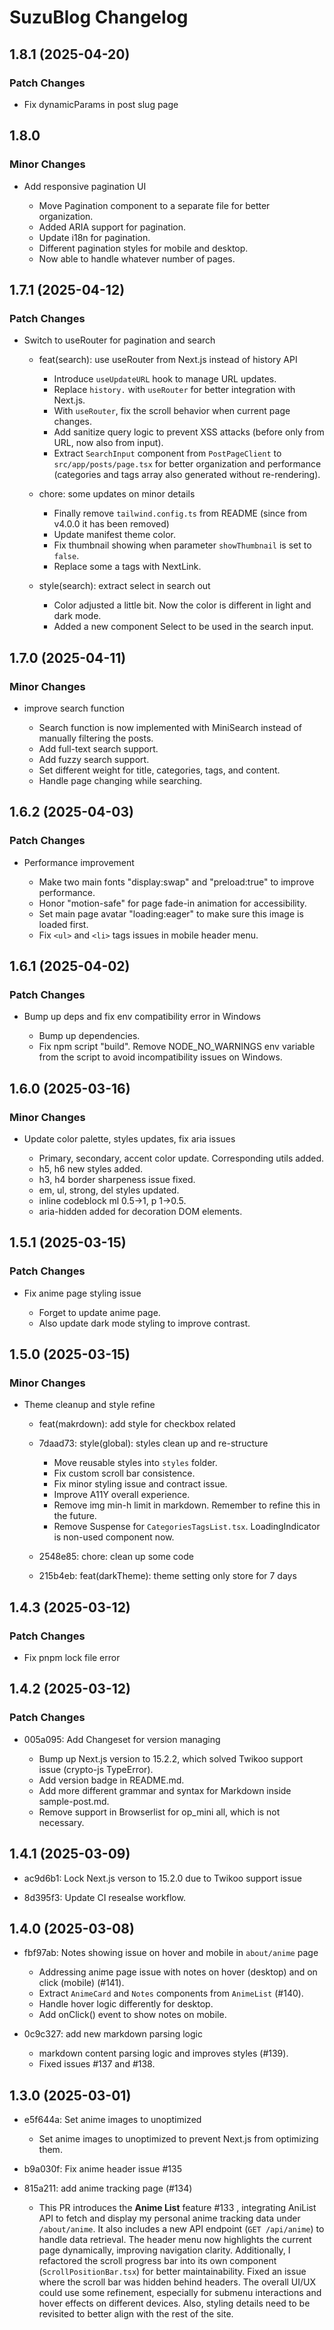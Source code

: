 # SuzuBlog Changelog

## 1.8.1 (2025-04-20)

### Patch Changes

- Fix dynamicParams in post slug page

## 1.8.0

### Minor Changes

- Add responsive pagination UI

  - Move Pagination component to a separate file for better organization.
  - Added ARIA support for pagination.
  - Update i18n for pagination.
  - Different pagination styles for mobile and desktop.
  - Now able to handle whatever number of pages.

## 1.7.1 (2025-04-12)

### Patch Changes

- Switch to useRouter for pagination and search

  - feat(search): use useRouter from Next.js instead of history API

    - Introduce `useUpdateURL` hook to manage URL updates.
    - Replace `history.` with `useRouter` for better integration with Next.js.
    - With `useRouter`, fix the scroll behavior when current page changes.
    - Add sanitize query logic to prevent XSS attacks (before only from URL, now also from input).
    - Extract `SearchInput` component from `PostPageClient` to `src/app/posts/page.tsx` for better organization and performance (categories and tags array also generated without re-rendering).

  - chore: some updates on minor details

    - Finally remove `tailwind.config.ts` from README (since from v4.0.0 it has been removed)
    - Update manifest theme color.
    - Fix thumbnail showing when parameter `showThumbnail` is set to `false`.
    - Replace some a tags with NextLink.

  - style(search): extract select in search out
    - Color adjusted a little bit. Now the color is different in light and dark mode.
    - Added a new component Select to be used in the search input.

## 1.7.0 (2025-04-11)

### Minor Changes

- improve search function

  - Search function is now implemented with MiniSearch instead of manually filtering the posts.
  - Add full-text search support.
  - Add fuzzy search support.
  - Set different weight for title, categories, tags, and content.
  - Handle page changing while searching.

## 1.6.2 (2025-04-03)

### Patch Changes

- Performance improvement

  - Make two main fonts "display:swap" and "preload:true" to improve performance.
  - Honor "motion-safe" for page fade-in animation for accessibility.
  - Set main page avatar "loading:eager" to make sure this image is loaded first.
  - Fix `<ul>` and `<li>` tags issues in mobile header menu.

## 1.6.1 (2025-04-02)

### Patch Changes

- Bump up deps and fix env compatibility error in Windows

  - Bump up dependencies.
  - Fix npm script "build". Remove NODE_NO_WARNINGS env variable from the script to avoid incompatibility issues on Windows.

## 1.6.0 (2025-03-16)

### Minor Changes

- Update color palette, styles updates, fix aria issues

  - Primary, secondary, accent color update. Corresponding utils added.
  - h5, h6 new styles added.
  - h3, h4 border sharpeness issue fixed.
  - em, ul, strong, del styles updated.
  - inline codeblock ml 0.5->1, p 1->0.5.
  - aria-hidden added for decoration DOM elements.

## 1.5.1 (2025-03-15)

### Patch Changes

- Fix anime page styling issue

  - Forget to update anime page.
  - Also update dark mode styling to improve contrast.

## 1.5.0 (2025-03-15)

### Minor Changes

- Theme cleanup and style refine

  - feat(makrdown): add style for checkbox related

  - 7daad73: style(global): styles clean up and re-structure

    - Move reusable styles into `styles` folder.
    - Fix custom scroll bar consistence.
    - Fix minor styling issue and contract issue.
    - Improve A11Y overall experience.
    - Remove img min-h limit in markdown. Remember to refine this in the future.
    - Remove Suspense for `CategoriesTagsList.tsx`. LoadingIndicator is non-used component now.

  - 2548e85: chore: clean up some code
  - 215b4eb: feat(darkTheme): theme setting only store for 7 days

## 1.4.3 (2025-03-12)

### Patch Changes

- Fix pnpm lock file error

## 1.4.2 (2025-03-12)

### Patch Changes

- 005a095: Add Changeset for version managing

  - Bump up Next.js version to 15.2.2, which solved Twikoo support issue (crypto-js TypeError).
  - Add version badge in README.md.
  - Add more different grammar and syntax for Markdown inside sample-post.md.
  - Remove support in Browserlist for op_mini all, which is not necessary.

## 1.4.1 (2025-03-09)

- ac9d6b1: Lock Next.js verson to 15.2.0 due to Twikoo support issue

- 8d395f3: Update CI resealse workflow.

## 1.4.0 (2025-03-08)

- fbf97ab: Notes showing issue on hover and mobile in `about/anime` page

  - Addressing anime page issue with notes on hover (desktop) and on click (mobile) (#141).
  - Extract `AnimeCard` and `Notes` components from `AnimeList` (#140).
  - Handle hover logic differently for desktop.
  - Add onClick() event to show notes on mobile.

- 0c9c327: add new markdown parsing logic

  - markdown content parsing logic and improves styles (#139).
  - Fixed issues #137 and #138.

## 1.3.0 (2025-03-01)

- e5f644a: Set anime images to unoptimized

  - Set anime images to unoptimized to prevent Next.js from optimizing them.

- b9a030f: Fix anime header issue #135

- 815a211: add anime tracking page (#134)

  - This PR introduces the **Anime List** feature #133 , integrating AniList API to fetch and display my personal anime tracking data under `/about/anime`. It also includes a new API endpoint (`GET /api/anime`) to handle data retrieval. The header menu now highlights the current page dynamically, improving navigation clarity. Additionally, I refactored the scroll progress bar into its own component (`ScrollPositionBar.tsx`) for better maintainability. Fixed an issue where the scroll bar was hidden behind headers. The overall UI/UX could use some refinement, especially for submenu interactions and hover effects on different devices. Also, styling details need to be revisited to better align with the rest of the site.
